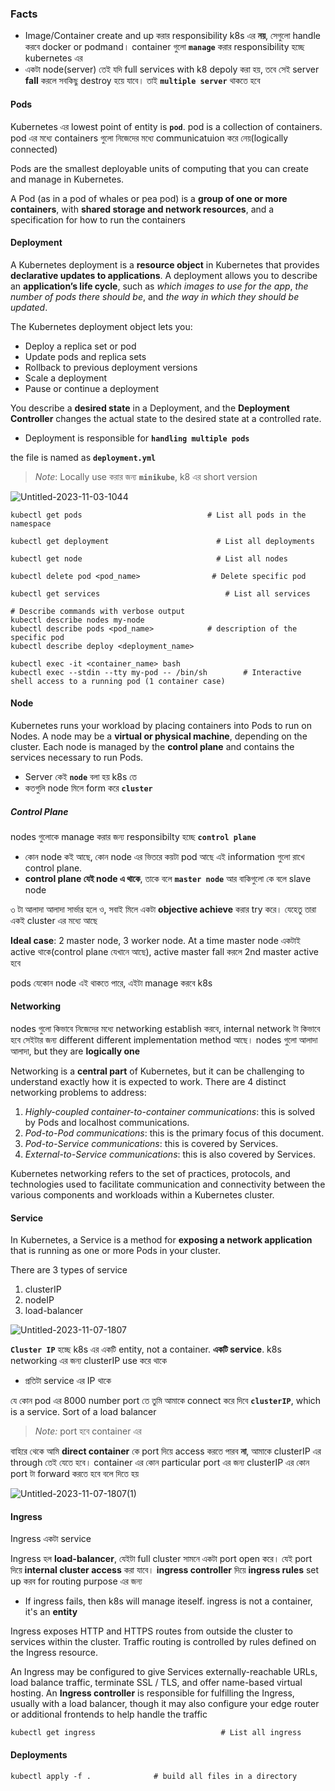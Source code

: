 ### Facts

- Image/Container create and up করার responsibility k8s এর **নয়**, সেগুলো handle করবে docker or podmand। container গুলো **`manage`** করার responsibility হচ্ছে kubernetes এর 
- একটা node(server) তেই যদি full services with k8 depoly করা হয়, তবে সেই server **fall** করলে সবকিছু destroy হয়ে যাবে। তাই **`multiple server`** থাকতে হবে

#### Pods
Kubernetes এর lowest point of entity is **`pod`**. pod is a collection of containers. pod এর মধ্যে containers গুলো নিজেদের মধ্যে communicatuion করে নেয়(logically connected)

Pods are the smallest deployable units of computing that you can create and manage in Kubernetes.

A Pod (as in a pod of whales or pea pod) is a **group of one or more containers**, with **shared storage and network resources**, and a specification for how to 
run the containers

#### Deployment


A Kubernetes deployment is a **resource object** in Kubernetes that provides **declarative updates to applications**. A deployment allows you to describe an **application’s life cycle**, such as _which images to use for the app_, _the number of pods there should be_, and _the way in which they should be updated_. 

The Kubernetes deployment object lets you:

- Deploy a replica set or pod
- Update pods and replica sets
- Rollback to previous deployment versions
- Scale a deployment
- Pause or continue a deployment



You describe a **desired state** in a Deployment, and the **Deployment Controller** changes the actual state to the desired state at a controlled rate.


- Deployment is responsible for **`handling multiple pods`**

the file is named as **`deployment.yml`**

> _Note_: Locally use করার জন্য **`minikube`**, k8 এর short version

![Untitled-2023-11-03-1044](https://github.com/Mohsem35/DevOps/assets/58659448/5c52fef1-f216-4764-84e6-96435872e99e)

```shell
kubectl get pods                            # List all pods in the namespace
```

```shell
kubectl get deployment                        # List all deployments
```

```shell
kubectl get node                              # List all nodes
```
```shell
kubectl delete pod <pod_name>                # Delete specific pod
```
```shell
kubectl get services                            # List all services
```


```shell
# Describe commands with verbose output
kubectl describe nodes my-node
kubectl describe pods <pod_name>            # description of the specific pod
kubectl describe deploy <deployment_name>
```

```
kubectl exec -it <container_name> bash
kubectl exec --stdin --tty my-pod -- /bin/sh        # Interactive shell access to a running pod (1 container case)
```

 #### Node

 Kubernetes runs your workload by placing containers into Pods to run on Nodes. A node may be a **virtual or physical machine**, depending on the cluster. Each node is managed by the **control plane** and contains the services necessary to run Pods.

- Server কেই **`node`** বলা হয় k8s তে 
- কতগুলি node মিলে form করে **`cluster`**


##### Control Plane

nodes গুলোকে manage করার জন্য responsibilty হচ্ছে **`control plane`** 

- কোন node কই আছে, কোন node এর ভিতরে কয়টা pod আছে এই information গুলো রাখে control plane. 
- **control plane যেই node এ থাকে**, তাকে বলে **`master node`** আর বাকিগুলো কে বলে slave node 

৩ টা আলাদা আলাদা সার্ভার হলে ও, সবাই মিলে একটা **objective achieve** করার try করে। যেহেতু তারা একই cluster এর মধ্যে আছে 

**Ideal case**: 2 master node, 3 worker node. At a time master node একটাই active থাকে(control plane যেখানে আছে), active master fall করলে 2nd master active হবে 

pods যেকোন node এই থাকতে পারে, এইটা manage করবে k8s


#### Networking

nodes গুলো কিভাবে নিজেদের মধ্যে networking establish করবে, internal network টা কিভাবে হবে সেইটার জন্য different different implementation method আছে। nodes গুলো আলাদা আলাদা, but they are **logically one**


Networking is a **central part** of Kubernetes, but it can be challenging to understand exactly how it is expected to work. There are 4 distinct networking problems to address:

1. _Highly-coupled container-to-container communications_: this is solved by Pods and localhost communications.
2. _Pod-to-Pod communications_: this is the primary focus of this document.
3. _Pod-to-Service communications_: this is covered by Services.
4. _External-to-Service communications_: this is also covered by Services.


Kubernetes networking refers to the set of practices, protocols, and technologies used to facilitate communication and connectivity between the various components and workloads within a Kubernetes cluster. 

#### Service

In Kubernetes, a Service is a method for **exposing a network application** that is running as one or more Pods in your cluster.

There are 3 types of service
1. clusterIP
2. nodeIP
3. load-balancer

![Untitled-2023-11-07-1807](https://github.com/Mohsem35/DevOps/assets/58659448/dda87916-40dd-4bb3-bacd-484644518ea8)

**`Cluster IP`** হচ্ছে k8s এর একটি entity, not a container. **একটি service**. k8s networking এর জন্য clusterIP use করে থাকে 

- প্রতিটা service এর IP থাকে 

যে কোন pod এর 8000 number port তে তুমি আমাকে connect করে দিবে **`clusterIP`**, which is a service. Sort of a load balancer  

> _Note:_ port হবে container এর 

বাহিরে থেকে আমি **direct container** কে port দিয়ে access করতে পারব **না**, আমাকে clusterIP এর through তেই যেতে হবে। container এর কোন particular port এর জন্য clusterIP এর কোন port টা forward করতে হবে বলে দিতে হয় 

![Untitled-2023-11-07-1807(1)](https://github.com/Mohsem35/DevOps/assets/58659448/6e6012ea-a5f5-4d59-8bb8-2f19baf30f81)


#### Ingress

Ingress একটা service 

Ingress হল **load-balancer**, যেইটা full cluster সামনে একটা port open করে। যেই port দিয়ে **internal cluster access** করা যাবে। **ingress controller** দিয়ে **ingress rules** set up করব for routing purpose এর জন্য 

- If ingress fails, then  k8s will manage iteself. ingress is not a container, it's an **entity**


Ingress exposes HTTP and HTTPS routes from outside the cluster to services within the cluster. Traffic routing is controlled by rules defined on the Ingress resource.

An Ingress may be configured to give Services externally-reachable URLs, load balance traffic, terminate SSL / TLS, and offer name-based virtual hosting. An **Ingress controller** is responsible for fulfilling the Ingress, usually with a load balancer, though it may also configure your edge router or additional frontends to help handle the traffic

```
kubectl get ingress                            # List all ingress
```

#### Deployments


```
kubectl apply -f .              # build all files in a directory
```

